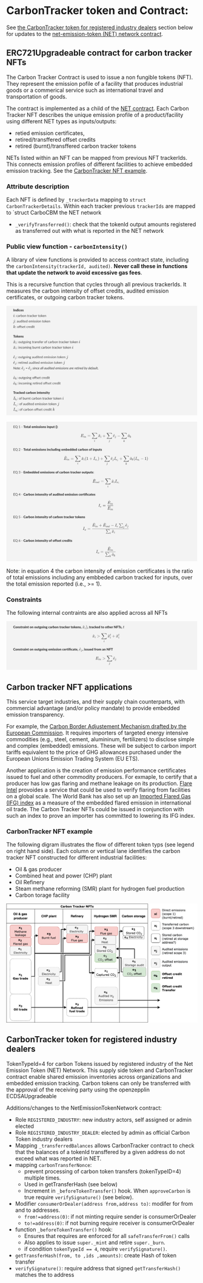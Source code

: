 # CarbonTracker token and Contract:

See [the CarbonTracker token for registered industry dealers](#carbontracker-token-for-registered-industry-dealers) section below for updates to the [net-emission-token (NET) network contract](https://github.com/hyperledger-labs/blockchain-carbon-accounting/blob/main/net-emissions-token-network/contracts/NetEmissionsTokenNetwork.sol).

## ERC721Upgradeable contract for carbon tracker NFTs

The Carbon Tracker Contract is used to issue a non fungible tokens (NFT). They represent the emission pofile of a facility that produces industrial goods or a commerical service such as international travel and transportation of goods.

The contract is implemented as a child of the [NET contract](https://github.com/hyperledger-labs/blockchain-carbon-accounting/blob/main/net-emissions-token-network/contracts/NetEmissionsTokenNetwork.sol). Each Carbon Tracker NFT describes the unique emission profile of a product/facility using different NET types as inputs/outputs:
- retied emission certificates, 
- retired/transffered offset credits
- retired (burnt)/transffered carbon tracker tokens

NETs listed within an NFT can be mapped from previous NFT trackerIds. This connects emission profiles of different facilities to achieve embedded emission tracking. See the [CarbonTracker NFT example](#carbon-tracker-nft-example).

### Attribute description  

Each NFT is defined by `_trackerData` mapping to `struct CarbonTrackerDetails`.
Within each tracker previous `trackerIds` are mapped to `struct CarboCBM the NET network
- `_verifyTransferred()`: check that the tokenId output amounts registered as transferred out with what is reported in the NET network 


### Public view function - `carbonIntensity()`

A library of view functions is provided to access contract state, including the `carbonIntensity(trackerId, audited)`. **Never call these in functions that update the network to avoid excessive gas fees**.


This is a recursive function that cycles through all previous trackerIds.
It measures the carbon intensity of offset credits, audited emission certificates, or outgoing carbon tracker tokens.

![Carbon tracker variables and indices](carbon-tracker-vars.png)

![Carbon tracker equations](carbon-tracker-eqns.png)

Note: in equation 4 the carbon intensity of emission certificates is the ratio of total emissions including any embbeded carbon tracked for inputs, over the total emission reported (i.e., >= 1).


### Constraints

The following internal contraints are also applied across all NFTs

![Carbon tracker constrinats](carbon-tracker-constraints.png)

## Carbon tracker NFT applications

This service target industries, and their supply chain counterparts, with commercial advantage (and/or policy mandate) to provide embedded emission transparency. 

For example, the [Carbon Border Adjustement Mechanism drafted by the European Commission](https://ec.europa.eu/info/sites/default/files/carbon_border_adjustment_mechanism_0.pdf). It requires importers of targeted energy intensive commodities (e.g., steel, cement, alumininum, fertilizers) to disclose simple and complex (embedded) emissions. These will be subject to carbon import tariffs equivalent to the price of GHG allowances purchased under the European Unions Emission Trading System (EU ETS).  

Another application is the creation of emission performance certificates issued to fuel and other commodity producers. For exmaple, to certify that a producer has low gas flaring and methane leakage on its production. [Flare Intel](https://flareintel.com/) provoides a service that could be used to verify flaring from facilities on a global scale. The World Bank has also set up an [Imported Flared Gas (IFG) index](https://www.ggfrdata.org/#imported-flare-gas-index) as a measure of the embedded flared emission in international oil trade. The Carbon Tracker NFTs could be issued in conjunction with such an index to prove an importer has committed to lowering its IFG index.

### CarbonTracker NFT example

The following digram illustrates the flow of different token typs (see legend on right hand side). Each column or vertical lane identifies the carbon tracker NFT constructed for different industrial facilities:
- Oil & gas producer
- Combined heat and power (CHP) plant 
- Oil Refinery
- Steam methane reforming (SMR) plant for hydrogen fuel production
- Carbon torage facility

![Carbon tracker diagram](carbon-tracker.png)


## CarbonTracker token for registered industry dealers

TokenTypeId=4 for carbon Tokens issued by registered industry of the Net Emission Token (NET) Network. This supply side token and CarbonTracker contract enable shared emission inventories across organizations and  embedded emission tracking.
Carbon tokens can only be transferred with the approval of the receiving party using the openzepplin ECDSAUpgradeable

Additions/changes to the NetEmissionTokenNetwork contract:
- Role `REGISTERED_INDUSTRY`: new industry actors, self assigned or admin elected
- Role `REGISTERED_INDUSTRY_DEALER`: elected by admin as official Carbon Token industry dealers
- Mapping `_transferredBalances` allows CarbonTracker contract to check that the  balances of a tokenId transffered by a given address do not exceed what was reported in NET. 
- mapping `carbonTransferNonce`: 
    - prevent processing of carbon token transfers (tokenTypeID=4) multiple times. 
    - Used in getTransferHash (see below)
    - Increment in `_beforeTokenTransfer()` hook. When `approveCarbon` is true require `verifySignature()` (see below).
- Modifier `consumerOrDealer(address from,address to)`: modifer for from and to addresses.
    - `from!=address(0)`: if not minting require sender is consumerOrDealer
    - `to!=address(0)`: if not burning require receiver is consumerOrDealer  
- function `_beforeTokenTransfer()` hook:
    - Ensures that requires are enforced for all `safeTransferFrom()` calls 
    - Also applies to issue `super._mint` and retire `super._burn`.
    - if condition `tokenTypeId == 4`, require `verifySignature()`.
- `getTransferHash(from, to ,ids ,amounts)`: create Hash of token transfer 
- `verifySignature()`: require address that signed `getTransferHash()` matches the to address